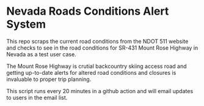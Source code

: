 # Nevada Roads Conditions Alert System

This repo scraps the current road conditions from the NDOT 511 website and checks to see in the road conditions for SR-431 Mount Rose Highway in Nevada as a test user case.

The Mount Rose Highway is crutial backcountry skiing access road and getting up-to-date alerts for altered road conditions and closures is invaluable to proper
trip planning.

This script runs every 20 minutes in a github action and will email updates to users in the email list. 
